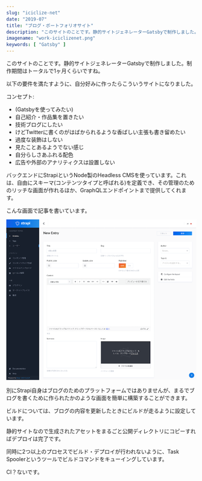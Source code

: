 ```yaml
---
slug: "iciclize-net"
date: "2019-07"
title: "ブログ・ポートフォリオサイト"
description: "このサイトのことです。静的サイトジェネレーターGatsbyで制作しました。"
imagename: "work-iciclizenet.png"
keywords: [ "Gatsby" ]
---
```

このサイトのことです。静的サイトジェネレーターGatsbyで制作しました。制作期間はトータルで1ヶ月くらいですね。

以下の要件を満たすように、自分好みに作ったらこういうサイトになりました。

コンセプト:

- (Gatsbyを使ってみたい)
- 自己紹介・作品集を置きたい
- 技術ブログにしたい
- けどTwitterに書くのがはばかられるような香ばしい主張も書き留めたい
- 過度な装飾はしない
- 見たことあるようでない感じ
- 自分らしさあふれる配色
- 広告や外部のアナリティクスは設置しない

バックエンドにStrapiというNode製のHeadless CMSを使っています。これは、自由にスキーマ(コンテンツタイプと呼ばれる)を定義でき、その管理のためのリッチな画面が作れるほか、GraphQLエンドポイントまで提供してくれます。

こんな画面で記事を書いています。

![Strapi screen](./work-iciclizenet-strapi.png)

別にStrapi自身はブログのためのプラットフォームではありませんが、まるでブログを書くために作られたかのような画面を簡単に構築することができます。

ビルドについては、ブログの内容を更新したときにビルドが走るように設定しています。

静的サイトなので生成されたアセットをまるごと公開ディレクトリにコピーすればデプロイは完了です。

同時に2つ以上のプロセスでビルド・デプロイが行われないように、Task Spoolerというツールでビルドコマンドをキューイングしています。

CI？ないです。
